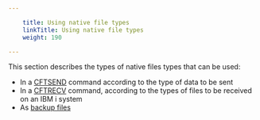 ```yaml
---

    title: Using native file types
    linkTitle: Using native file types
    weight: 190

---
```

This section describes the types of native files types that can be used:

- In a [CFTSEND](send_mode) command according to the type of data to be sent
- In a [CFTRECV](receive_mode) command, according to the types of files to be received on an IBM i system
- As [backup files](backup_files)
